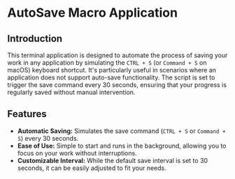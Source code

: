 # AutoSave Macro Application

## Introduction

This terminal application is designed to automate the process of saving your work in any application by simulating the `CTRL + S` (or `Command + S` on macOS) keyboard shortcut. It's particularly useful in scenarios where an application does not support auto-save functionality. The script is set to trigger the save command every 30 seconds, ensuring that your progress is regularly saved without manual intervention.

## Features

- **Automatic Saving:** Simulates the save command (`CTRL + S` or `Command + S`) every 30 seconds.
- **Ease of Use:** Simple to start and runs in the background, allowing you to focus on your work without interruptions.
- **Customizable Interval:** While the default save interval is set to 30 seconds, it can be easily adjusted to fit your needs.